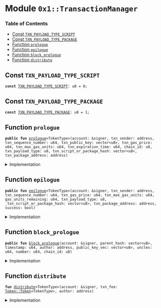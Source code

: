 
<a name="0x1_TransactionManager"></a>

# Module `0x1::TransactionManager`

### Table of Contents

-  [Const `TXN_PAYLOAD_TYPE_SCRIPT`](#0x1_TransactionManager_TXN_PAYLOAD_TYPE_SCRIPT)
-  [Const `TXN_PAYLOAD_TYPE_PACKAGE`](#0x1_TransactionManager_TXN_PAYLOAD_TYPE_PACKAGE)
-  [Function `prologue`](#0x1_TransactionManager_prologue)
-  [Function `epilogue`](#0x1_TransactionManager_epilogue)
-  [Function `block_prologue`](#0x1_TransactionManager_block_prologue)
-  [Function `distribute`](#0x1_TransactionManager_distribute)



<a name="0x1_TransactionManager_TXN_PAYLOAD_TYPE_SCRIPT"></a>

## Const `TXN_PAYLOAD_TYPE_SCRIPT`



<pre><code><b>const</b> <a href="#0x1_TransactionManager_TXN_PAYLOAD_TYPE_SCRIPT">TXN_PAYLOAD_TYPE_SCRIPT</a>: u8 = 0;
</code></pre>



<a name="0x1_TransactionManager_TXN_PAYLOAD_TYPE_PACKAGE"></a>

## Const `TXN_PAYLOAD_TYPE_PACKAGE`



<pre><code><b>const</b> <a href="#0x1_TransactionManager_TXN_PAYLOAD_TYPE_PACKAGE">TXN_PAYLOAD_TYPE_PACKAGE</a>: u8 = 1;
</code></pre>



<a name="0x1_TransactionManager_prologue"></a>

## Function `prologue`



<pre><code><b>public</b> <b>fun</b> <a href="#0x1_TransactionManager_prologue">prologue</a>&lt;TokenType&gt;(account: &signer, txn_sender: address, txn_sequence_number: u64, txn_public_key: vector&lt;u8&gt;, txn_gas_price: u64, txn_max_gas_units: u64, txn_expiration_time: u64, chain_id: u8, txn_payload_type: u8, txn_script_or_package_hash: vector&lt;u8&gt;, txn_package_address: address)
</code></pre>



<details>
<summary>Implementation</summary>


<pre><code><b>public</b> <b>fun</b> <a href="#0x1_TransactionManager_prologue">prologue</a>&lt;TokenType&gt;(
    account: &signer,
    txn_sender: address,
    txn_sequence_number: u64,
    txn_public_key: vector&lt;u8&gt;,
    txn_gas_price: u64,
    txn_max_gas_units: u64,
    txn_expiration_time: u64,
    chain_id: u8,
    txn_payload_type: u8,
    txn_script_or_package_hash: vector&lt;u8&gt;,
    txn_package_address: address,
) {
    // Can only be invoked by genesis account
    <b>assert</b>(
        <a href="Signer.md#0x1_Signer_address_of">Signer::address_of</a>(account) == <a href="CoreAddresses.md#0x1_CoreAddresses_GENESIS_ADDRESS">CoreAddresses::GENESIS_ADDRESS</a>(),
        <a href="ErrorCode.md#0x1_ErrorCode_PROLOGUE_ACCOUNT_DOES_NOT_EXIST">ErrorCode::PROLOGUE_ACCOUNT_DOES_NOT_EXIST</a>(),
    );
    // Check that the chain ID stored on-chain matches the chain ID
    // specified by the transaction
    <b>assert</b>(<a href="ChainId.md#0x1_ChainId_get">ChainId::get</a>() == chain_id, <a href="ErrorCode.md#0x1_ErrorCode_PROLOGUE_BAD_CHAIN_ID">ErrorCode::PROLOGUE_BAD_CHAIN_ID</a>());
    <a href="Account.md#0x1_Account_txn_prologue">Account::txn_prologue</a>&lt;TokenType&gt;(
        account,
        txn_sender,
        txn_sequence_number,
        txn_public_key,
        txn_gas_price,
        txn_max_gas_units,
    );
    <b>assert</b>(
        <a href="TransactionTimeout.md#0x1_TransactionTimeout_is_valid_transaction_timestamp">TransactionTimeout::is_valid_transaction_timestamp</a>(txn_expiration_time),
        <a href="ErrorCode.md#0x1_ErrorCode_PROLOGUE_TRANSACTION_EXPIRED">ErrorCode::PROLOGUE_TRANSACTION_EXPIRED</a>(),
    );
    <b>if</b> (txn_payload_type == <a href="#0x1_TransactionManager_TXN_PAYLOAD_TYPE_PACKAGE">TXN_PAYLOAD_TYPE_PACKAGE</a>) {
        <b>assert</b>(
            <a href="TransactionPublishOption.md#0x1_TransactionPublishOption_is_module_allowed">TransactionPublishOption::is_module_allowed</a>(<a href="Signer.md#0x1_Signer_address_of">Signer::address_of</a>(account)),
            <a href="ErrorCode.md#0x1_ErrorCode_PROLOGUE_MODULE_NOT_ALLOWED">ErrorCode::PROLOGUE_MODULE_NOT_ALLOWED</a>(),
        );
        <a href="PackageTxnManager.md#0x1_PackageTxnManager_package_txn_prologue">PackageTxnManager::package_txn_prologue</a>(
            account,
            txn_sender,
            txn_package_address,
            txn_script_or_package_hash,
        );
    } <b>else</b> <b>if</b> (txn_payload_type == <a href="#0x1_TransactionManager_TXN_PAYLOAD_TYPE_SCRIPT">TXN_PAYLOAD_TYPE_SCRIPT</a>) {
        <b>assert</b>(
            <a href="TransactionPublishOption.md#0x1_TransactionPublishOption_is_script_allowed">TransactionPublishOption::is_script_allowed</a>(
                <a href="Signer.md#0x1_Signer_address_of">Signer::address_of</a>(account),
                &txn_script_or_package_hash,
            ),
            <a href="ErrorCode.md#0x1_ErrorCode_PROLOGUE_SCRIPT_NOT_ALLOWED">ErrorCode::PROLOGUE_SCRIPT_NOT_ALLOWED</a>(),
        );
    };
}
</code></pre>



</details>

<a name="0x1_TransactionManager_epilogue"></a>

## Function `epilogue`



<pre><code><b>public</b> <b>fun</b> <a href="#0x1_TransactionManager_epilogue">epilogue</a>&lt;TokenType&gt;(account: &signer, txn_sender: address, txn_sequence_number: u64, txn_gas_price: u64, txn_max_gas_units: u64, gas_units_remaining: u64, txn_payload_type: u8, _txn_script_or_package_hash: vector&lt;u8&gt;, txn_package_address: address, success: bool)
</code></pre>



<details>
<summary>Implementation</summary>


<pre><code><b>public</b> <b>fun</b> <a href="#0x1_TransactionManager_epilogue">epilogue</a>&lt;TokenType&gt;(
    account: &signer,
    txn_sender: address,
    txn_sequence_number: u64,
    txn_gas_price: u64,
    txn_max_gas_units: u64,
    gas_units_remaining: u64,
    txn_payload_type: u8,
    _txn_script_or_package_hash: vector&lt;u8&gt;,
    txn_package_address: address,
    // txn execute success or fail.
    success: bool,
) {
    <b>assert</b>(
        <a href="Signer.md#0x1_Signer_address_of">Signer::address_of</a>(account) == <a href="CoreAddresses.md#0x1_CoreAddresses_GENESIS_ADDRESS">CoreAddresses::GENESIS_ADDRESS</a>(),
        <a href="ErrorCode.md#0x1_ErrorCode_ENOT_GENESIS_ACCOUNT">ErrorCode::ENOT_GENESIS_ACCOUNT</a>(),
    );
    <a href="Account.md#0x1_Account_txn_epilogue">Account::txn_epilogue</a>&lt;TokenType&gt;(
        account,
        txn_sender,
        txn_sequence_number,
        txn_gas_price,
        txn_max_gas_units,
        gas_units_remaining,
    );
    <b>if</b> (txn_payload_type == <a href="#0x1_TransactionManager_TXN_PAYLOAD_TYPE_PACKAGE">TXN_PAYLOAD_TYPE_PACKAGE</a>) {
        <a href="PackageTxnManager.md#0x1_PackageTxnManager_package_txn_epilogue">PackageTxnManager::package_txn_epilogue</a>(
            account,
            txn_sender,
            txn_package_address,
            success,
        );
    }
}
</code></pre>



</details>

<a name="0x1_TransactionManager_block_prologue"></a>

## Function `block_prologue`



<pre><code><b>public</b> <b>fun</b> <a href="#0x1_TransactionManager_block_prologue">block_prologue</a>(account: &signer, parent_hash: vector&lt;u8&gt;, timestamp: u64, author: address, public_key_vec: vector&lt;u8&gt;, uncles: u64, number: u64, chain_id: u8)
</code></pre>



<details>
<summary>Implementation</summary>


<pre><code><b>public</b> <b>fun</b> <a href="#0x1_TransactionManager_block_prologue">block_prologue</a>(
    account: &signer,
    parent_hash: vector&lt;u8&gt;,
    timestamp: u64,
    author: address,
    public_key_vec: vector&lt;u8&gt;,
    uncles: u64,
    number: u64,
    chain_id: u8,
) {
    // Can only be invoked by genesis account
    <b>assert</b>(
        <a href="Signer.md#0x1_Signer_address_of">Signer::address_of</a>(account) == <a href="CoreAddresses.md#0x1_CoreAddresses_GENESIS_ADDRESS">CoreAddresses::GENESIS_ADDRESS</a>(),
        <a href="ErrorCode.md#0x1_ErrorCode_ENOT_GENESIS_ACCOUNT">ErrorCode::ENOT_GENESIS_ACCOUNT</a>(),
    );
    <a href="Timestamp.md#0x1_Timestamp_update_global_time">Timestamp::update_global_time</a>(account, timestamp);
    // Check that the chain ID stored on-chain matches the chain ID
    // specified by the transaction
    <b>assert</b>(<a href="ChainId.md#0x1_ChainId_get">ChainId::get</a>() == chain_id, <a href="ErrorCode.md#0x1_ErrorCode_PROLOGUE_BAD_CHAIN_ID">ErrorCode::PROLOGUE_BAD_CHAIN_ID</a>());
    //get previous author for distribute txn_fee
    <b>let</b> previous_author = <a href="Block.md#0x1_Block_get_current_author">Block::get_current_author</a>();
    <b>let</b> txn_fee = <a href="TransactionFee.md#0x1_TransactionFee_distribute_transaction_fees">TransactionFee::distribute_transaction_fees</a>&lt;<a href="STC.md#0x1_STC">STC</a>&gt;(account);
    <a href="#0x1_TransactionManager_distribute">distribute</a>(account, txn_fee, previous_author);
    <b>let</b> reward = <a href="Block.md#0x1_Block_process_block_metadata">Block::process_block_metadata</a>(
        account,
        parent_hash,
        author,
        timestamp,
        uncles,
        number,
    );
    <a href="BlockReward.md#0x1_BlockReward_process_block_reward">BlockReward::process_block_reward</a>(account, number, reward, author, public_key_vec);
}
</code></pre>



</details>

<a name="0x1_TransactionManager_distribute"></a>

## Function `distribute`



<pre><code><b>fun</b> <a href="#0x1_TransactionManager_distribute">distribute</a>&lt;TokenType&gt;(account: &signer, txn_fee: <a href="Token.md#0x1_Token_Token">Token::Token</a>&lt;TokenType&gt;, author: address)
</code></pre>



<details>
<summary>Implementation</summary>


<pre><code><b>fun</b> <a href="#0x1_TransactionManager_distribute">distribute</a>&lt;TokenType&gt;(account: &signer, txn_fee: <a href="Token.md#0x1_Token">Token</a>&lt;TokenType&gt;, author: address) {
    <b>let</b> value = <a href="Token.md#0x1_Token_value">Token::value</a>&lt;TokenType&gt;(&txn_fee);
    <b>if</b> (value &gt; 0) {
        <a href="Account.md#0x1_Account_deposit_to">Account::deposit_to</a>&lt;TokenType&gt;(account, author, txn_fee);
    } <b>else</b> {
        <a href="Token.md#0x1_Token_destroy_zero">Token::destroy_zero</a>&lt;TokenType&gt;(txn_fee);
    }
}
</code></pre>



</details>
